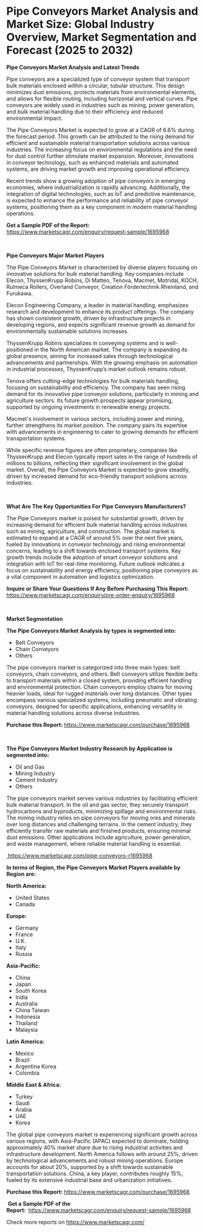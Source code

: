 <p><h1>Pipe Conveyors Market Analysis and Market Size: Global Industry Overview, Market Segmentation and Forecast (2025 to 2032)</h1></p><p><strong>Pipe Conveyors Market Analysis and Latest Trends</strong></p>
<p><p>Pipe conveyors are a specialized type of conveyor system that transport bulk materials enclosed within a circular, tubular structure. This design minimizes dust emissions, protects materials from environmental elements, and allows for flexible routing, including horizontal and vertical curves. Pipe conveyors are widely used in industries such as mining, power generation, and bulk material handling due to their efficiency and reduced environmental impact.</p><p>The Pipe Conveyors Market is expected to grow at a CAGR of 6.6% during the forecast period. This growth can be attributed to the rising demand for efficient and sustainable material transportation solutions across various industries. The increasing focus on environmental regulations and the need for dust control further stimulate market expansion. Moreover, innovations in conveyor technology, such as enhanced materials and automated systems, are driving market growth and improving operational efficiency.</p><p>Recent trends show a growing adoption of pipe conveyors in emerging economies, where industrialization is rapidly advancing. Additionally, the integration of digital technologies, such as IoT and predictive maintenance, is expected to enhance the performance and reliability of pipe conveyor systems, positioning them as a key component in modern material handling operations.</p></p>
<p><strong>Get a Sample PDF of the Report:&nbsp;</strong> <a href="https://www.marketscagr.com/enquiry/request-sample/1695968?utm_campaign=3561&utm_medium=2&utm_source=Github&utm_content=ia&utm_term=27032025&utm_id=pipe-conveyors">https://www.marketscagr.com/enquiry/request-sample/1695968</a></p>
<p>&nbsp;</p>
<p><strong>Pipe Conveyors Major Market Players</strong></p>
<p><p>The Pipe Conveyors Market is characterized by diverse players focusing on innovative solutions for bulk material handling. Key companies include Elecon, ThyssenKrupp Robins, Di Matteo, Tenova, Macmet, Motridal, KOCH, Rulmeca Rollers, Overland Conveyor, Creation Fördertechnik Rheinland, and Furukawa.</p><p>Elecon Engineering Company, a leader in material handling, emphasizes research and development to enhance its product offerings. The company has shown consistent growth, driven by infrastructure projects in developing regions, and expects significant revenue growth as demand for environmentally sustainable solutions increases.</p><p>ThyssenKrupp Robins specializes in conveying systems and is well-positioned in the North American market. The company is expanding its global presence, aiming for increased sales through technological advancements and partnerships. With the growing emphasis on automation in industrial processes, ThyssenKrupp’s market outlook remains robust.</p><p>Tenova offers cutting-edge technologies for bulk materials handling, focusing on sustainability and efficiency. The company has seen rising demand for its innovative pipe conveyor solutions, particularly in mining and agriculture sectors. Its future growth prospects appear promising, supported by ongoing investments in renewable energy projects.</p><p>Macmet's involvement in various sectors, including power and mining, further strengthens its market position. The company pairs its expertise with advancements in engineering to cater to growing demands for efficient transportation systems. </p><p>While specific revenue figures are often proprietary, companies like ThyssenKrupp and Elecon typically report sales in the range of hundreds of millions to billions, reflecting their significant involvement in the global market. Overall, the Pipe Conveyors Market is expected to grow steadily, driven by increased demand for eco-friendly transport solutions across industries.</p></p>
<p>&nbsp;</p>
<p><strong>What Are The Key Opportunities For Pipe Conveyors Manufacturers?</strong></p>
<p><p>The Pipe Conveyors market is poised for substantial growth, driven by increasing demand for efficient bulk material handling across industries such as mining, agriculture, and construction. The global market is estimated to expand at a CAGR of around 5% over the next five years, fueled by innovations in conveyor technology and rising environmental concerns, leading to a shift towards enclosed transport systems. Key growth trends include the adoption of smart conveyor solutions and integration with IoT for real-time monitoring. Future outlook indicates a focus on sustainability and energy efficiency, positioning pipe conveyors as a vital component in automation and logistics optimization.</p></p>
<p><strong>Inquire or Share Your Questions If Any Before Purchasing This Report:</strong> <a href="https://www.marketscagr.com/enquiry/pre-order-enquiry/1695968?utm_campaign=3561&utm_medium=2&utm_source=Github&utm_content=ia&utm_term=27032025&utm_id=pipe-conveyors">https://www.marketscagr.com/enquiry/pre-order-enquiry/1695968</a></p>
<p>&nbsp;</p>
<p><strong>Market Segmentation</strong></p>
<p><strong>The Pipe Conveyors Market Analysis by types is segmented into:</strong></p>
<p><ul><li>Belt Conveyors</li><li>Chain Conveyors</li><li>Others</li></ul></p>
<p><p>The pipe conveyors market is categorized into three main types: belt conveyors, chain conveyors, and others. Belt conveyors utilize flexible belts to transport materials within a closed system, providing efficient handling and environmental protection. Chain conveyors employ chains for moving heavier loads, ideal for rugged materials over long distances. Other types encompass various specialized systems, including pneumatic and vibrating conveyors, designed for specific applications, enhancing versatility in material handling solutions across diverse industries.</p></p>
<p><strong>Purchase this Report:&nbsp;</strong><a href="https://www.marketscagr.com/purchase/1695968?utm_campaign=3561&utm_medium=2&utm_source=Github&utm_content=ia&utm_term=27032025&utm_id=pipe-conveyors">https://www.marketscagr.com/purchase/1695968</a></p>
<p>&nbsp;</p>
<p><strong>The Pipe Conveyors Market Industry Research by Application is segmented into:</strong></p>
<p><ul><li>Oil and Gas</li><li>Mining Industry</li><li>Cement Industry</li><li>Others</li></ul></p>
<p><p>The pipe conveyors market serves various industries by facilitating efficient bulk material transport. In the oil and gas sector, they securely transport hydrocarbons and byproducts, minimizing spillage and environmental risks. The mining industry relies on pipe conveyors for moving ores and minerals over long distances and challenging terrains. In the cement industry, they efficiently transfer raw materials and finished products, ensuring minimal dust emissions. Other applications include agriculture, power generation, and waste management, where reliable material handling is essential.</p></p>
<p><a href="https://www.marketscagr.com/pipe-conveyors-r1695968?utm_campaign=3561&utm_medium=2&utm_source=Github&utm_content=ia&utm_term=27032025&utm_id=pipe-conveyors">&nbsp;https://www.marketscagr.com/pipe-conveyors-r1695968</a></p>
<p><strong>In terms of Region, the Pipe Conveyors Market Players available by Region are:</strong></p>
<p>
    <p> <strong> North America: </strong>
        <ul>
            <li>United States</li>
            <li>Canada</li>
        </ul>
        </p> 
    <p> <strong> Europe: </strong>
        <ul>
            <li>Germany</li>
            <li>France</li>
            <li>U.K.</li>
            <li>Italy</li>
            <li>Russia</li>
        </ul>
        </p> 
    <p> <strong> Asia-Pacific: </strong>
        <ul>
            <li>China</li>
            <li>Japan</li>
            <li>South Korea</li>
            <li>India</li>
            <li>Australia</li>
            <li>China Taiwan</li>
            <li>Indonesia</li>
            <li>Thailand</li>
            <li>Malaysia</li>
        </ul>
        </p> 
    <p> <strong> Latin America: </strong>
        <ul>
            <li>Mexico</li>
            <li>Brazil</li>
            <li>Argentina Korea</li>
            <li>Colombia</li>
        </ul>
        </p> 
    <p> <strong> Middle East & Africa: </strong>
        <ul>
            <li>Turkey</li>
            <li>Saudi</li>
            <li>Arabia</li>
            <li>UAE</li>
            <li>Korea</li>
        </ul>
    </p>
    </p>
<p><p>The global pipe conveyors market is experiencing significant growth across various regions, with Asia-Pacific (APAC) expected to dominate, holding approximately 40% market share due to rising industrial activities and infrastructure development. North America follows with around 25%, driven by technological advancements and robust mining operations. Europe accounts for about 20%, supported by a shift towards sustainable transportation solutions. China, a key player, contributes roughly 15%, fueled by its extensive industrial base and urbanization initiatives.</p></p>
<p><strong>Purchase this Report: </strong><a href="https://www.marketscagr.com/purchase/1695968?utm_campaign=3561&utm_medium=2&utm_source=Github&utm_content=ia&utm_term=27032025&utm_id=pipe-conveyors">https://www.marketscagr.com/purchase/1695968</a></p>
<p>&nbsp;<strong>Get a Sample PDF of the Report:&nbsp;&nbsp;</strong><a href="https://www.marketscagr.com/enquiry/request-sample/1695968?utm_campaign=3561&utm_medium=2&utm_source=Github&utm_content=ia&utm_term=27032025&utm_id=pipe-conveyors">https://www.marketscagr.com/enquiry/request-sample/1695968</a></p>
<p><strong></strong></p>
<p>Check more reports on <a href="https://www.marketscagr.com/?utm_campaign=3561&utm_medium=2&utm_source=Github&utm_content=ia&utm_term=27032025&utm_id=pipe-conveyors">https://www.marketscagr.com/</a></p>